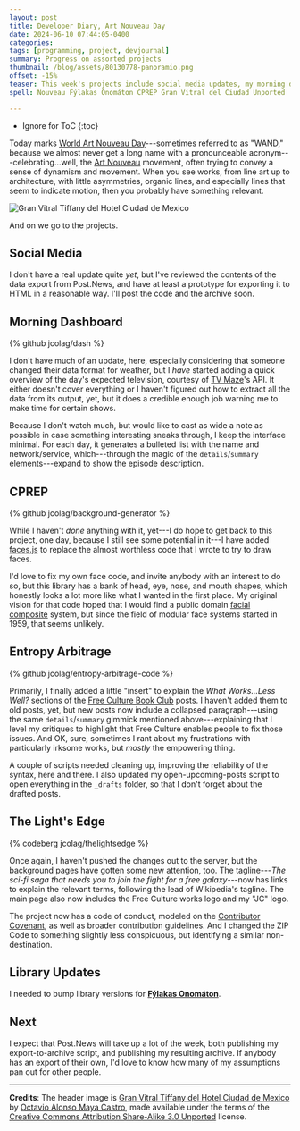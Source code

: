 ```yaml
---
layout: post
title: Developer Diary, Art Nouveau Day
date: 2024-06-10 07:44:05-0400
categories:
tags: [programming, project, devjournal]
summary: Progress on assorted projects
thumbnail: /blog/assets/80130778-panoramio.png
offset: -15%
teaser: This week's projects include social media updates, my morning dashboard, the CPREP character background generator, The Light's Edge, and a straggling library update.
spell: Nouveau Fýlakas Onomáton CPREP Gran Vitral del Ciudad Unported

---
```


* Ignore for ToC
{:toc}

Today marks [World Art Nouveau Day](https://en.wikipedia.org/wiki/World_Art_Nouveau_Day)---sometimes referred to as "WAND," because we almost never get a long name with a pronounceable acronym---celebrating...well, the [Art Nouveau](https://en.wikipedia.org/wiki/Art_Nouveau) movement, often trying to convey a sense of dynamism and movement.  When you see works, from line art up to architecture, with little asymmetries, organic lines, and especially lines that seem to indicate motion, then you probably have something relevant.

![Gran Vitral Tiffany del Hotel Ciudad de Mexico](/blog/assets/80130778-panoramio.png "I spent far too long deciding which appropriately licensed picture I wanted to use to represent the Art Nouveau movement, suggesting that maybe I like the style a bit...")

And on we go to the projects.

## Social Media

I don't have a real update quite *yet*, but I've reviewed the contents of the data export from Post.News, and have at least a prototype for exporting it to HTML in a reasonable way.  I'll post the code and the archive soon.

## Morning Dashboard

{% github jcolag/dash %}

I don't have much of an update, here, especially considering that someone changed their data format for weather, but I *have* started adding a quick overview of the day's expected television, courtesy of [TV Maze](https://www.tvmaze.com/)'s API.  It either doesn't cover everything or I haven't figured out how to extract all the data from its output, yet, but it does a credible enough job warning me to make time for certain shows.

Because I don't watch much, but would like to cast as wide a note as possible in case something interesting sneaks through, I keep the interface minimal.  For each day, it generates a bulleted list with the name and network/service, which---through the magic of the `details`/`summary` elements---expand to show the episode description.

## CPREP

{% github jcolag/background-generator %}

While I haven't *done* anything with it, yet---I do hope to get back to this project, one day, because I still see some potential in it---I have added [faces.js](https://zengm.com/facesjs/) to replace the almost worthless code that I wrote to try to draw faces.

I'd love to fix my own face code, and invite anybody with an interest to do so, but this library has a bank of head, eye, nose, and mouth shapes, which honestly looks a lot more like what I wanted in the first place.  My original vision for that code hoped that I would find a public domain [facial composite](https://en.wikipedia.org/wiki/Facial_composite) system, but since the field of modular face systems started in 1959, that seems unlikely.

## Entropy Arbitrage

{% github jcolag/entropy-arbitrage-code %}

Primarily, I finally added a little "insert" to explain the *What Works...Less Well?* sections of the [Free Culture Book Club](/blog/tag/bookclub) posts.  I haven't added them to old posts, yet, but new posts now include a collapsed paragraph---using the same `details`/`summary` gimmick mentioned above---explaining that I level my critiques to highlight that Free Culture enables people to fix those issues.  And OK, sure, sometimes I rant about my frustrations with particularly irksome works, but *mostly* the empowering thing.

A couple of scripts needed cleaning up, improving the reliability of the syntax, here and there.  I also updated my open-upcoming-posts script to open everything in the `_drafts` folder, so that I don't forget about the drafted posts.

## The Light's Edge

{% codeberg jcolag/thelightsedge %}

Once again, I haven't pushed the changes out to the server, but the background pages have gotten some new attention, too.  The tagline---*The sci-fi saga that needs you to join the fight for a free galaxy*---now has links to explain the relevant terms, following the lead of Wikipedia's tagline.  The main page also now includes the Free Culture works logo and my "JC" logo.

The project now has a code of conduct, modeled on the [Contributor Covenant](https://www.contributor-covenant.org/), as well as broader contribution guidelines.  And I changed the ZIP Code to something slightly less conspicuous, but identifying a similar non-destination.

## Library Updates

I needed to bump library versions for [**Fýlakas Onomáton**](https://github.com/jcolag/fylakas-onomaton).

## Next

I expect that Post.News will take up a lot of the week, both publishing my export-to-archive script, and publishing my resulting archive.  If anybody has an export of their own, I'd love to know how many of my assumptions pan out for other people.

* * *

**Credits**:  The header image is [Gran Vitral Tiffany del Hotel Ciudad de Mexico](https://web.archive.org/web/20161024202755/http://www.panoramio.com/photo/80130778) by [Octavio Alonso Maya Castro](https://web.archive.org/web/20161024202757/http://www.panoramio.com/user/5358119?with_photo_id=80130778), made available under the terms of the [Creative Commons Attribution Share-Alike 3.0 Unported](https://creativecommons.org/licenses/by-sa/3.0/deed.en) license.
